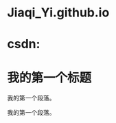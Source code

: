 # Jiaqi_Yi.github.io
<!DOCTYPE html>
<html>
<head>
<meta charset="utf-8">
<title>易家祺的网页（建设ing）</title>
</head>
<body>
 
<h1>csdn:<!DOCTYPE html>
<html>
<head>
<meta charset="utf-8">
<title>菜鸟教程(runoob.com)</title>
</head>
<body>
 
<h1>我的第一个标题</h1>
 
<p>我的第一个段落。</p>
 
</body>
</html></h1>
 
<p>我的第一个段落。</p>
 
</body>
</html>
